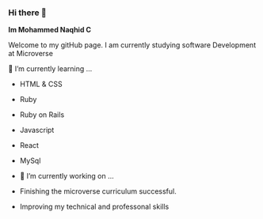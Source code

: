 ### Hi there 👋


**Im Mohammed Naqhid C** 

Welcome to my gitHub page. I am currently studying software Development at Microverse

 🌱 I’m currently learning ...
- HTML & CSS
- Ruby
- Ruby on Rails
- Javascript
- React
- MySql


- 🔭 I’m currently working on ...

- Finishing the microverse curriculum successful.
- Improving my technical and professonal skills

